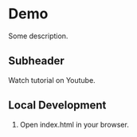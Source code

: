 # Demo

Some description.

## Subheader

Watch tutorial on Youtube.

## Local Development
1. Open index.html in your browser.
